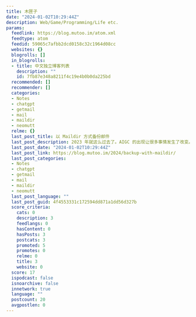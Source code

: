 ```yaml
---
title: 木匣子
date: "2024-01-02T10:29:44Z"
description: Web/Game/Programming/Life etc.
params:
  feedlink: https://blog.mutoo.im/atom.xml
  feedtype: atom
  feedid: 59065c7afbb2dcd0158c32c1964d08cc
  websites: {}
  blogrolls: []
  in_blogrolls:
  - title: 中文独立博客列表
    description: ""
    id: 7fb87e348a8211f4c19e4b0b0da225bd
  recommended: []
  recommender: []
  categories:
  - Notes
  - chatgpt
  - getmail
  - mail
  - maildir
  - neomutt
  relme: {}
  last_post_title: 以 Maildir 方式备份邮件
  last_post_description: 2023 年就这么过去了。AIGC 的出现让很多事情发生了改变。我使用搜索引擎的频率急剧降低，连查阅维基百科的次数也少了很多。AI
  last_post_date: "2024-01-02T10:29:44Z"
  last_post_link: https://blog.mutoo.im/2024/backup-with-maildir/
  last_post_categories:
  - Notes
  - chatgpt
  - getmail
  - mail
  - maildir
  - neomutt
  last_post_language: ""
  last_post_guid: 4f4553331c172594dd871a1dd56d327b
  score_criteria:
    cats: 0
    description: 3
    feedlangs: 0
    hasContent: 0
    hasPosts: 3
    postcats: 3
    promoted: 5
    promotes: 0
    relme: 0
    title: 3
    website: 0
  score: 17
  ispodcast: false
  isnoarchive: false
  innetwork: true
  language: ""
  postcount: 20
  avgpostlen: 0
---
```

